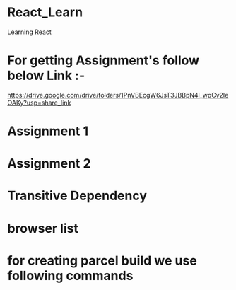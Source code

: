 # React_Learn
Learning React 

# For getting Assignment's follow below Link :-
https://drive.google.com/drive/folders/1PnVBEcgW6JsT3JBBpN4l_wpCv2IeOAKy?usp=share_link

# Assignment 1
<!-- it's basic application of hello world created using simple html/css js files-->

# Assignment 2
<!-- Igniting our app using parcel as dev dependency and react,react-Dom as global dependency. -->

# Transitive Dependency
<!-- consider React package which including/using/inheriting another package that another package is using another packages that is called Transitive Dependency -->


# browser list
<!-- 
 "browserslist": [
    "defaults" ,
    "last n version",
    ">0.5%, not dead"
  ] -->

# for creating parcel build we use following commands
<!-- 
I guess we need builded file which already created in dist folder by parcel
I used that file like used following command

npx parcel build './dist/index.3d214d75.js' -->